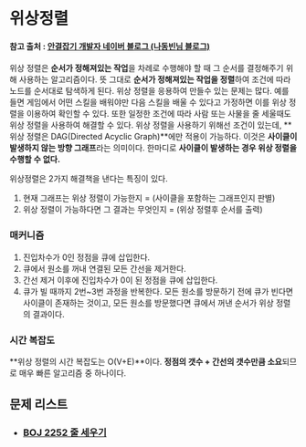 #  위상정렬

#### 참고 출처 : [안결잡기 개발자 네이버 블로그 (나동빈님 블로그)](https://blog.naver.com/ndb796/221236874984)

위상 정렬은 **순서가 정해져있는 작업**을 차례로 수행해야 할 때 그 순서를 결정해주기 위해 사용하는 알고리즘이다.   뜻 그대로 **순서가 정해져있는 작업을 정렬**하여 조건에 따라 노드를 순서대로 탐색하게 된다. 위상 정렬을 응용하여 만들수 있는 문제는 많다. 예를 들면 게임에서 어떤 스킬을 배워야만 다음 스킬을 배울 수 있다고 가정하면 이를 위상 정렬을 이용하여 확인할 수 있다. 또한 일정한 조건에 따라 사람 또는 사물을 줄 세울때도 위상 정렬을 사용하여 해결할 수 있다. 위상 정렬을 사용하기 위해선 조건이 있는데, **위상 정렬은 DAG(Directed Acyclic Graph)**에만 적용이 가능하다. 이것은 **사이클이 발생하지 않는 방향 그래프**라는 의미이다. 한마디로 **사이클이 발생하는 경우 위상 정렬을 수행할 수 없다.** 



위상정렬은 2가지 해결책을 낸다는 특징이 있다.

1.  현재 그래프는 위상 정렬이 가능한지 = (사이클을 포함하는 그래프인지 판별)
2.  위상 정렬이 가능하다면 그 결과는 무엇인지 = (위상 정렬후 순서를 출력)



### 매커니즘

1. 진입차수가 0인 정점을 큐에 삽입한다.
2. 큐에서 원소를 꺼내 연결된 모든 간선을 제거한다.
3. 간선 제거 이후에 진입차수가 0이 된 정점을 큐에 삽입한다.
4. 큐가 빌 때까지 2번~3번 과정을 반복한다. 모든 원소를 방문하기 전에 큐가 빈다면 사이클이 존재하는 것이고, 모든 원소를 방문했다면 큐에서 꺼낸 순서가 위상 정렬의 결과이다.



### 시간 복잡도

**위상 정렬의 시간 복잡도는 O(V+E)**이다. **정점의 갯수 + 간선의 갯수만큼 소요**되므로 매우 빠른 알고리즘 중 하나이다.



## 문제 리스트

- ### [BOJ 2252 줄 세우기](https://github.com/jungtaeyong/alstudy2/blob/ty/SDS/예습/baekjoon%202252%20줄%20세우기.cpp)

